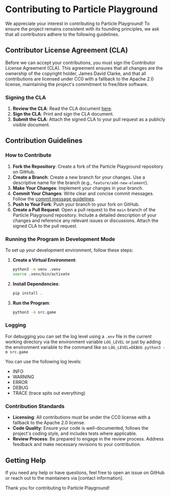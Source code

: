 # Contributing to Particle Playground

We appreciate your interest in contributing to Particle Playground! To ensure the project remains consistent with its founding principles, we ask that all contributors adhere to the following guidelines.

## Contributor License Agreement (CLA)

Before we can accept your contributions, you must sign the Contributor License Agreement (CLA). This agreement ensures that all changes are the ownership of the copyright holder, James David Clarke, and that all contributions are licensed under CC0 with a fallback to the Apache 2.0 license, maintaining the project's commitment to free/libre software.

### Signing the CLA

1. **Review the CLA**: Read the CLA document [here](CLA.md).
2. **Sign the CLA**: Print and sign the CLA document.
3. **Submit the CLA**: Attach the signed CLA to your pull request as a publicly visible document.

## Contribution Guidelines

### How to Contribute

1. **Fork the Repository**: Create a fork of the Particle Playground repository on GitHub.
2. **Create a Branch**: Create a new branch for your changes. Use a descriptive name for the branch (e.g., `feature/add-new-element`).
3. **Make Your Changes**: Implement your changes in your branch.
4. **Commit Your Changes**: Write clear and concise commit messages. Follow the [commit message guidelines](https://chris.beams.io/posts/git-commit/).
5. **Push to Your Fork**: Push your branch to your fork on GitHub.
6. **Create a Pull Request**: Open a pull request to the `main` branch of the Particle Playground repository. Include a detailed description of your changes and reference any relevant issues or discussions. Attach the signed CLA to the pull request.

### Running the Program in Development Mode

To set up your development environment, follow these steps:

1. **Create a Virtual Environment**:
   ```bash
   python3 -m venv .venv
   source .venv/bin/activate
   ```

2. **Install Dependencies**:
   ```bash
   pip install .
   ```

3. **Run the Program**:
   ```bash
   python3 -m src.game
   ```

### Logging
For debugging you can set the log level using a `.env` file in the current working directory via the environment variable `LOG_LEVEL` or just by adding the environment variable to the command like so `LOG_LEVEL=DEBUG python3 -m src.game`

You can use the following log levels:
- INFO
- WARNING
- ERROR
- DEBUG
- TRACE (trace spits out everything)

### Contribution Standards

- **Licensing**: All contributions must be under the CC0 license with a fallback to the Apache 2.0 license.
- **Code Quality**: Ensure your code is well-documented, follows the project's coding style, and includes tests where applicable.
- **Review Process**: Be prepared to engage in the review process. Address feedback and make necessary revisions to your contribution.

## Getting Help

If you need any help or have questions, feel free to open an issue on GitHub or reach out to the maintainers via [contact information].

Thank you for contributing to Particle Playground!
